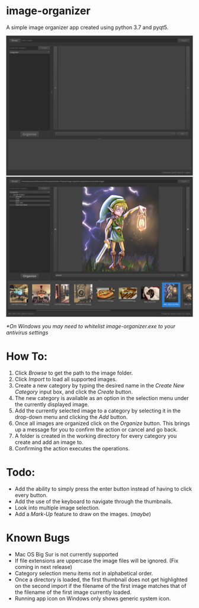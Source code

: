 # image-organizer
A simple image organizer app created using python 3.7 and pyqt5.

![Image Organizer Interface](image-organizer-interface.png)
![Image Organizer In Use](image-organizer-interface-with-images.png)


_*On Windows you may need to whitelist image-organizer.exe to your antivirus settings_  

# How To:
1. Click *Browse* to get the path to the image folder.
2. Click *Import* to load all supported images.
3. Create a new category by typing the desired name in the *Create New Category* input box, and click the *Create* button.
4. The new category is available as an option in the selection menu under the currently displayed image.
5. Add the currently selected image to a category by selecting it in the drop-down menu and clicking the *Add* button.
6. Once all images are organized click on the *Organize* button. This brings up a message for you to confirm the action or cancel and go back.
7. A folder is created in the working directory for every category you create and add an image to.
8. Confirming the action executes the operations.

# Todo:
- Add the ability to simply press the enter button instead of having to click every button.
- Add the use of the keyboard to navigate through the thumbnails.
- Look into multiple image selection.
- Add a *Mark-Up* feature to draw on the images. (*maybe*)

# Known Bugs
- Mac OS Big Sur is not currently supported
- If file extensions are uppercase the image files will be ignored. (Fix coming in next release)
- Category selection menu items not in alphabetical order.
- Once a directory is loaded, the first thumbnail does not get highlighted on the second import if the filename of the first image matches that of the filename of the first image currently loaded.
- Running app icon on Windows only shows generic system icon.
